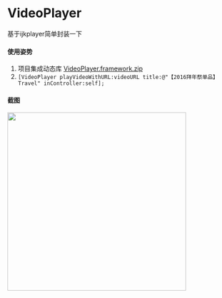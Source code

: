 # VideoPlayer
基于ijkplayer简单封装一下

#### 使用姿势
1. 项目集成动态库 [VideoPlayer.framework.zip](https://pan.baidu.com/s/1mhEcyc4)
2. `[VideoPlayer playVideoWithURL:videoURL title:@"【2016拜年祭单品】Travel" inController:self];`

#### 截图
<img src="https://github.com/cezres/VideoPlayer/images/IMG_1524.jpg" width=400 />


